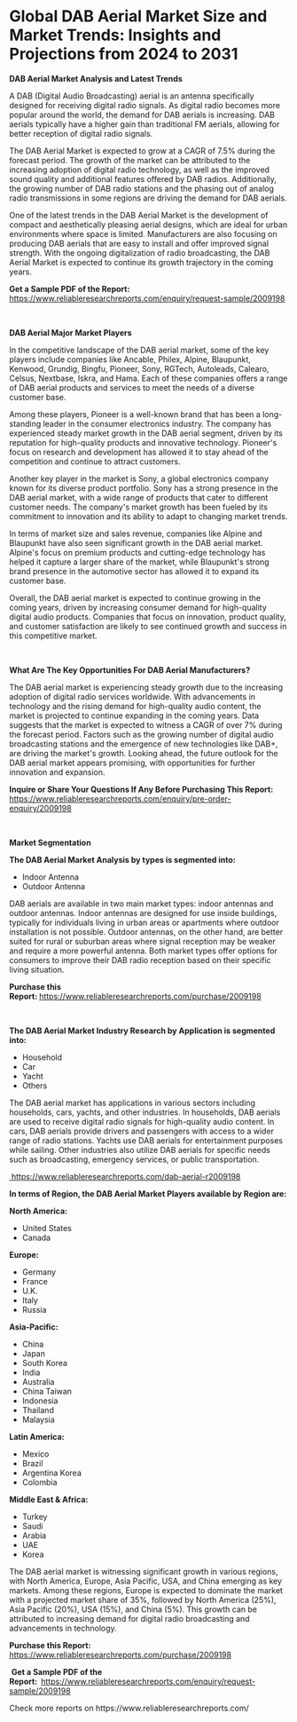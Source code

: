 <p><h1>Global DAB Aerial Market Size and Market Trends: Insights and Projections from 2024 to 2031</h1></p><p><strong>DAB Aerial Market Analysis and Latest Trends</strong></p>
<p><p>A DAB (Digital Audio Broadcasting) aerial is an antenna specifically designed for receiving digital radio signals. As digital radio becomes more popular around the world, the demand for DAB aerials is increasing. DAB aerials typically have a higher gain than traditional FM aerials, allowing for better reception of digital radio signals.</p><p>The DAB Aerial Market is expected to grow at a CAGR of 7.5% during the forecast period. The growth of the market can be attributed to the increasing adoption of digital radio technology, as well as the improved sound quality and additional features offered by DAB radios. Additionally, the growing number of DAB radio stations and the phasing out of analog radio transmissions in some regions are driving the demand for DAB aerials.</p><p>One of the latest trends in the DAB Aerial Market is the development of compact and aesthetically pleasing aerial designs, which are ideal for urban environments where space is limited. Manufacturers are also focusing on producing DAB aerials that are easy to install and offer improved signal strength. With the ongoing digitalization of radio broadcasting, the DAB Aerial Market is expected to continue its growth trajectory in the coming years.</p></p>
<p><strong>Get a Sample PDF of the Report:&nbsp;</strong> <a href="https://www.reliableresearchreports.com/enquiry/request-sample/2009198">https://www.reliableresearchreports.com/enquiry/request-sample/2009198</a></p>
<p>&nbsp;</p>
<p><strong>DAB Aerial Major Market Players</strong></p>
<p><p>In the competitive landscape of the DAB aerial market, some of the key players include companies like Ancable, Philex, Alpine, Blaupunkt, Kenwood, Grundig, Bingfu, Pioneer, Sony, RGTech, Autoleads, Calearo, Celsus, Nextbase, Iskra, and Hama. Each of these companies offers a range of DAB aerial products and services to meet the needs of a diverse customer base.</p><p>Among these players, Pioneer is a well-known brand that has been a long-standing leader in the consumer electronics industry. The company has experienced steady market growth in the DAB aerial segment, driven by its reputation for high-quality products and innovative technology. Pioneer's focus on research and development has allowed it to stay ahead of the competition and continue to attract customers.</p><p>Another key player in the market is Sony, a global electronics company known for its diverse product portfolio. Sony has a strong presence in the DAB aerial market, with a wide range of products that cater to different customer needs. The company's market growth has been fueled by its commitment to innovation and its ability to adapt to changing market trends.</p><p>In terms of market size and sales revenue, companies like Alpine and Blaupunkt have also seen significant growth in the DAB aerial market. Alpine's focus on premium products and cutting-edge technology has helped it capture a larger share of the market, while Blaupunkt's strong brand presence in the automotive sector has allowed it to expand its customer base.</p><p>Overall, the DAB aerial market is expected to continue growing in the coming years, driven by increasing consumer demand for high-quality digital audio products. Companies that focus on innovation, product quality, and customer satisfaction are likely to see continued growth and success in this competitive market.</p></p>
<p>&nbsp;</p>
<p><strong>What Are The Key Opportunities For DAB Aerial Manufacturers?</strong></p>
<p><p>The DAB aerial market is experiencing steady growth due to the increasing adoption of digital radio services worldwide. With advancements in technology and the rising demand for high-quality audio content, the market is projected to continue expanding in the coming years. Data suggests that the market is expected to witness a CAGR of over 7% during the forecast period. Factors such as the growing number of digital audio broadcasting stations and the emergence of new technologies like DAB+, are driving the market's growth. Looking ahead, the future outlook for the DAB aerial market appears promising, with opportunities for further innovation and expansion.</p></p>
<p><strong>Inquire or Share Your Questions If Any Before Purchasing This Report:</strong> <a href="https://www.reliableresearchreports.com/enquiry/pre-order-enquiry/2009198">https://www.reliableresearchreports.com/enquiry/pre-order-enquiry/2009198</a></p>
<p>&nbsp;</p>
<p><strong>Market Segmentation</strong></p>
<p><strong>The DAB Aerial Market Analysis by types is segmented into:</strong></p>
<p><ul><li>Indoor Antenna</li><li>Outdoor Antenna</li></ul></p>
<p><p>DAB aerials are available in two main market types: indoor antennas and outdoor antennas. Indoor antennas are designed for use inside buildings, typically for individuals living in urban areas or apartments where outdoor installation is not possible. Outdoor antennas, on the other hand, are better suited for rural or suburban areas where signal reception may be weaker and require a more powerful antenna. Both market types offer options for consumers to improve their DAB radio reception based on their specific living situation.</p></p>
<p><strong>Purchase this Report:&nbsp;</strong><a href="https://www.reliableresearchreports.com/purchase/2009198">https://www.reliableresearchreports.com/purchase/2009198</a></p>
<p>&nbsp;</p>
<p><strong>The DAB Aerial Market Industry Research by Application is segmented into:</strong></p>
<p><ul><li>Household</li><li>Car</li><li>Yacht</li><li>Others</li></ul></p>
<p><p>The DAB aerial market has applications in various sectors including households, cars, yachts, and other industries. In households, DAB aerials are used to receive digital radio signals for high-quality audio content. In cars, DAB aerials provide drivers and passengers with access to a wider range of radio stations. Yachts use DAB aerials for entertainment purposes while sailing. Other industries also utilize DAB aerials for specific needs such as broadcasting, emergency services, or public transportation.</p></p>
<p><a href="https://www.reliableresearchreports.com/dab-aerial-r2009198">&nbsp;https://www.reliableresearchreports.com/dab-aerial-r2009198</a></p>
<p><strong>In terms of Region, the DAB Aerial Market Players available by Region are:</strong></p>
<p>
    <p> <strong> North America: </strong>
        <ul>
            <li>United States</li>
            <li>Canada</li>
        </ul>
        </p> 
    <p> <strong> Europe: </strong>
        <ul>
            <li>Germany</li>
            <li>France</li>
            <li>U.K.</li>
            <li>Italy</li>
            <li>Russia</li>
        </ul>
        </p> 
    <p> <strong> Asia-Pacific: </strong>
        <ul>
            <li>China</li>
            <li>Japan</li>
            <li>South Korea</li>
            <li>India</li>
            <li>Australia</li>
            <li>China Taiwan</li>
            <li>Indonesia</li>
            <li>Thailand</li>
            <li>Malaysia</li>
        </ul>
        </p> 
    <p> <strong> Latin America: </strong>
        <ul>
            <li>Mexico</li>
            <li>Brazil</li>
            <li>Argentina Korea</li>
            <li>Colombia</li>
        </ul>
        </p> 
    <p> <strong> Middle East & Africa: </strong>
        <ul>
            <li>Turkey</li>
            <li>Saudi</li>
            <li>Arabia</li>
            <li>UAE</li>
            <li>Korea</li>
        </ul>
    </p>
    </p>
<p><p>The DAB aerial market is witnessing significant growth in various regions, with North America, Europe, Asia Pacific, USA, and China emerging as key markets. Among these regions, Europe is expected to dominate the market with a projected market share of 35%, followed by North America (25%), Asia Pacific (20%), USA (15%), and China (5%). This growth can be attributed to increasing demand for digital radio broadcasting and advancements in technology.</p></p>
<p><strong>Purchase this Report: </strong><a href="https://www.reliableresearchreports.com/purchase/2009198">https://www.reliableresearchreports.com/purchase/2009198</a></p>
<p>&nbsp;<strong>Get a Sample PDF of the Report:&nbsp;&nbsp;</strong><a href="https://www.reliableresearchreports.com/enquiry/request-sample/2009198">https://www.reliableresearchreports.com/enquiry/request-sample/2009198</a></p>
<p><strong></strong></p>
<p>Check more reports on https://www.reliableresearchreports.com/</p>